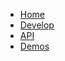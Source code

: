 <!-- Documentation licensed under CC BY 4.0 -->
<!-- License available at https://creativecommons.org/licenses/by/4.0/ -->
* [Home]
* [Develop]
* [API]
* [Demos]



<!-- URLS -->

[Home]: /closure/goog/g3doc/index
[Develop]: /closure/goog/g3doc/develop
[API]: /closure/goog/g3doc/api
[Demos]: /closure/goog/g3doc/source/closure/goog/demos
